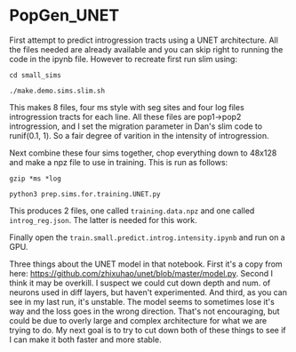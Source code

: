 # PopGen_UNET

First attempt to predict introgression tracts using a UNET architecture. All the files needed are already available and you can skip right to running the code in the ipynb file.  However to recreate first run slim using:

`cd small_sims`

`./make.demo.sims.slim.sh`

This makes 8 files, four ms style with seg sites and four log files introgression tracts for each line. All these files are pop1->pop2 introgression, and I set the migration parameter in Dan's slim code to runif(0.1, 1). So a fair degree of varition in the intensity of introgression. 

Next combine these four sims together, chop everything down to 48x128 and make a npz file to use in training.  This is run as follows:

`gzip *ms *log`

`python3 prep.sims.for.training.UNET.py`

This produces 2 files, one called `training.data.npz` and one called `introg_reg.json`. The latter is needed for this work.

Finally open the `train.small.predict.introg.intensity.ipynb` and run on a GPU.  

Three things about the UNET model in that notebook. First it's a copy from here: https://github.com/zhixuhao/unet/blob/master/model.py. Second I think it may be overkill.  I suspect we could cut down depth and num. of neurons used in diff layers, but haven't experimented. And third, as you can see in my last run, it's unstable. The model seems to sometimes lose it's way and the loss goes in the wrong direction. That's not encouraging, but could be due to overly large and complex architecture for what we are trying to do. My next goal is to try to cut down both of these things to see if I can make it both faster and more stable.
